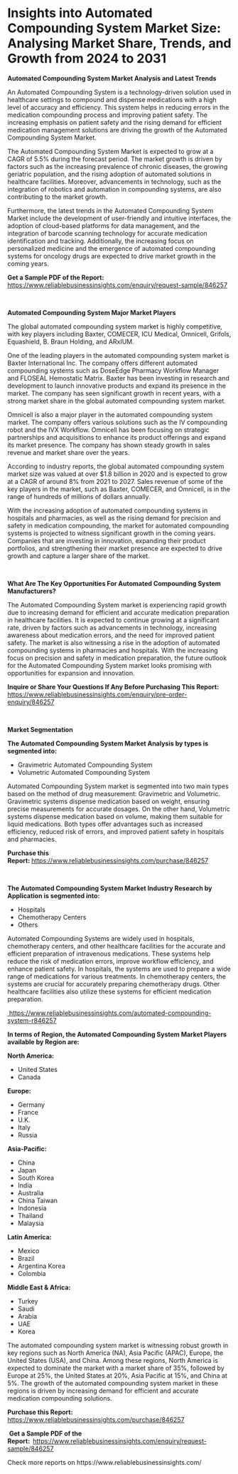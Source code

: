<p><h1>Insights into Automated Compounding System Market Size: Analysing Market Share, Trends, and Growth from 2024 to 2031</h1></p><p><strong>Automated Compounding System Market Analysis and Latest Trends</strong></p>
<p><p>An Automated Compounding System is a technology-driven solution used in healthcare settings to compound and dispense medications with a high level of accuracy and efficiency. This system helps in reducing errors in the medication compounding process and improving patient safety. The increasing emphasis on patient safety and the rising demand for efficient medication management solutions are driving the growth of the Automated Compounding System Market.</p><p>The Automated Compounding System Market is expected to grow at a CAGR of 5.5% during the forecast period. The market growth is driven by factors such as the increasing prevalence of chronic diseases, the growing geriatric population, and the rising adoption of automated solutions in healthcare facilities. Moreover, advancements in technology, such as the integration of robotics and automation in compounding systems, are also contributing to the market growth.</p><p>Furthermore, the latest trends in the Automated Compounding System Market include the development of user-friendly and intuitive interfaces, the adoption of cloud-based platforms for data management, and the integration of barcode scanning technology for accurate medication identification and tracking. Additionally, the increasing focus on personalized medicine and the emergence of automated compounding systems for oncology drugs are expected to drive market growth in the coming years.</p></p>
<p><strong>Get a Sample PDF of the Report:&nbsp;</strong> <a href="https://www.reliablebusinessinsights.com/enquiry/request-sample/846257">https://www.reliablebusinessinsights.com/enquiry/request-sample/846257</a></p>
<p>&nbsp;</p>
<p><strong>Automated Compounding System Major Market Players</strong></p>
<p><p>The global automated compounding system market is highly competitive, with key players including Baxter, COMECER, ICU Medical, Omnicell, Grifols, Equashield, B. Braun Holding, and ARxIUM. </p><p>One of the leading players in the automated compounding system market is Baxter International Inc. The company offers different automated compounding systems such as DoseEdge Pharmacy Workflow Manager and FLOSEAL Hemostatic Matrix. Baxter has been investing in research and development to launch innovative products and expand its presence in the market. The company has seen significant growth in recent years, with a strong market share in the global automated compounding system market.</p><p>Omnicell is also a major player in the automated compounding system market. The company offers various solutions such as the IV compounding robot and the IVX Workflow. Omnicell has been focusing on strategic partnerships and acquisitions to enhance its product offerings and expand its market presence. The company has shown steady growth in sales revenue and market share over the years.</p><p>According to industry reports, the global automated compounding system market size was valued at over $1.8 billion in 2020 and is expected to grow at a CAGR of around 8% from 2021 to 2027. Sales revenue of some of the key players in the market, such as Baxter, COMECER, and Omnicell, is in the range of hundreds of millions of dollars annually. </p><p>With the increasing adoption of automated compounding systems in hospitals and pharmacies, as well as the rising demand for precision and safety in medication compounding, the market for automated compounding systems is projected to witness significant growth in the coming years. Companies that are investing in innovation, expanding their product portfolios, and strengthening their market presence are expected to drive growth and capture a larger share of the market.</p></p>
<p>&nbsp;</p>
<p><strong>What Are The Key Opportunities For Automated Compounding System Manufacturers?</strong></p>
<p><p>The Automated Compounding System market is experiencing rapid growth due to increasing demand for efficient and accurate medication preparation in healthcare facilities. It is expected to continue growing at a significant rate, driven by factors such as advancements in technology, increasing awareness about medication errors, and the need for improved patient safety. The market is also witnessing a rise in the adoption of automated compounding systems in pharmacies and hospitals. With the increasing focus on precision and safety in medication preparation, the future outlook for the Automated Compounding System market looks promising with opportunities for expansion and innovation.</p></p>
<p><strong>Inquire or Share Your Questions If Any Before Purchasing This Report:</strong> <a href="https://www.reliablebusinessinsights.com/enquiry/pre-order-enquiry/846257">https://www.reliablebusinessinsights.com/enquiry/pre-order-enquiry/846257</a></p>
<p>&nbsp;</p>
<p><strong>Market Segmentation</strong></p>
<p><strong>The Automated Compounding System Market Analysis by types is segmented into:</strong></p>
<p><ul><li>Gravimetric Automated Compounding System</li><li>Volumetric Automated Compounding System</li></ul></p>
<p><p>Automated Compounding System market is segmented into two main types based on the method of drug measurement: Gravimetric and Volumetric. Gravimetric systems dispense medication based on weight, ensuring precise measurements for accurate dosages. On the other hand, Volumetric systems dispense medication based on volume, making them suitable for liquid medications. Both types offer advantages such as increased efficiency, reduced risk of errors, and improved patient safety in hospitals and pharmacies.</p></p>
<p><strong>Purchase this Report:&nbsp;</strong><a href="https://www.reliablebusinessinsights.com/purchase/846257">https://www.reliablebusinessinsights.com/purchase/846257</a></p>
<p>&nbsp;</p>
<p><strong>The Automated Compounding System Market Industry Research by Application is segmented into:</strong></p>
<p><ul><li>Hospitals</li><li>Chemotherapy Centers</li><li>Others</li></ul></p>
<p><p>Automated Compounding Systems are widely used in hospitals, chemotherapy centers, and other healthcare facilities for the accurate and efficient preparation of intravenous medications. These systems help reduce the risk of medication errors, improve workflow efficiency, and enhance patient safety. In hospitals, the systems are used to prepare a wide range of medications for various treatments. In chemotherapy centers, the systems are crucial for accurately preparing chemotherapy drugs. Other healthcare facilities also utilize these systems for efficient medication preparation.</p></p>
<p><a href="https://www.reliablebusinessinsights.com/automated-compounding-system-r846257">&nbsp;https://www.reliablebusinessinsights.com/automated-compounding-system-r846257</a></p>
<p><strong>In terms of Region, the Automated Compounding System Market Players available by Region are:</strong></p>
<p>
    <p> <strong> North America: </strong>
        <ul>
            <li>United States</li>
            <li>Canada</li>
        </ul>
        </p> 
    <p> <strong> Europe: </strong>
        <ul>
            <li>Germany</li>
            <li>France</li>
            <li>U.K.</li>
            <li>Italy</li>
            <li>Russia</li>
        </ul>
        </p> 
    <p> <strong> Asia-Pacific: </strong>
        <ul>
            <li>China</li>
            <li>Japan</li>
            <li>South Korea</li>
            <li>India</li>
            <li>Australia</li>
            <li>China Taiwan</li>
            <li>Indonesia</li>
            <li>Thailand</li>
            <li>Malaysia</li>
        </ul>
        </p> 
    <p> <strong> Latin America: </strong>
        <ul>
            <li>Mexico</li>
            <li>Brazil</li>
            <li>Argentina Korea</li>
            <li>Colombia</li>
        </ul>
        </p> 
    <p> <strong> Middle East & Africa: </strong>
        <ul>
            <li>Turkey</li>
            <li>Saudi</li>
            <li>Arabia</li>
            <li>UAE</li>
            <li>Korea</li>
        </ul>
    </p>
    </p>
<p><p>The automated compounding system market is witnessing robust growth in key regions such as North America (NA), Asia Pacific (APAC), Europe, the United States (USA), and China. Among these regions, North America is expected to dominate the market with a market share of 35%, followed by Europe at 25%, the United States at 20%, Asia Pacific at 15%, and China at 5%. The growth of the automated compounding system market in these regions is driven by increasing demand for efficient and accurate medication compounding solutions.</p></p>
<p><strong>Purchase this Report: </strong><a href="https://www.reliablebusinessinsights.com/purchase/846257">https://www.reliablebusinessinsights.com/purchase/846257</a></p>
<p>&nbsp;<strong>Get a Sample PDF of the Report:&nbsp;&nbsp;</strong><a href="https://www.reliablebusinessinsights.com/enquiry/request-sample/846257">https://www.reliablebusinessinsights.com/enquiry/request-sample/846257</a></p>
<p><strong></strong></p>
<p>Check more reports on https://www.reliablebusinessinsights.com/</p>